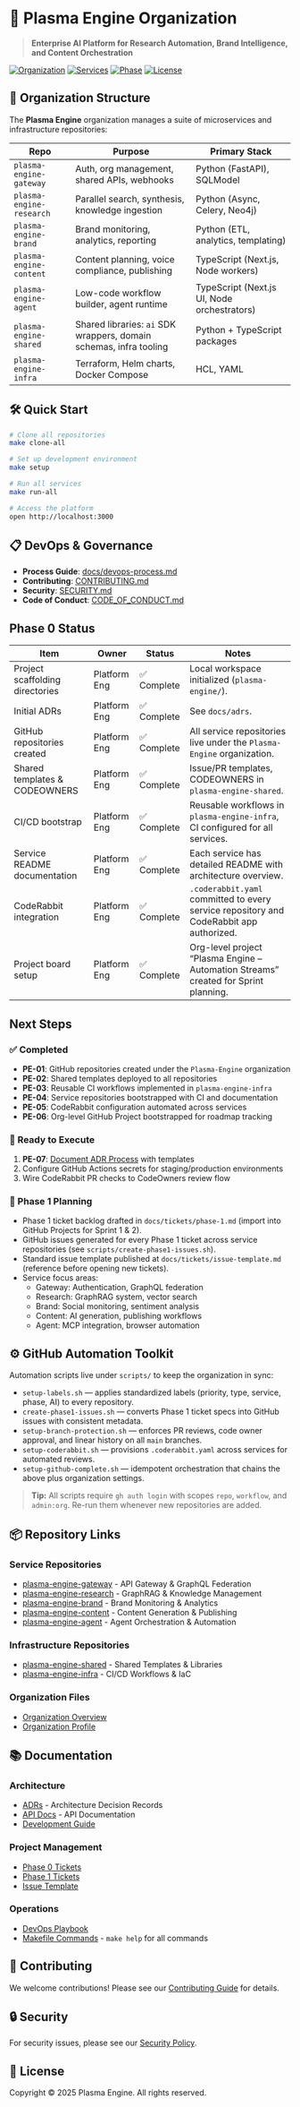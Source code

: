 # 🚀 Plasma Engine Organization

> **Enterprise AI Platform for Research Automation, Brand Intelligence, and Content Orchestration**

[![Organization](https://img.shields.io/badge/Organization-Plasma%20Engine-blue)](https://github.com/plasma-engine)
[![Services](https://img.shields.io/badge/Services-7-green)](#repositories)
[![Phase](https://img.shields.io/badge/Phase-1-yellow)](docs/tickets/phase-1.md)
[![License](https://img.shields.io/badge/License-Proprietary-red)](LICENSE)

## 🏢 Organization Structure

The **Plasma Engine** organization manages a suite of microservices and infrastructure repositories:

| Repo | Purpose | Primary Stack |
| --- | --- | --- |
| `plasma-engine-gateway` | Auth, org management, shared APIs, webhooks | Python (FastAPI), SQLModel |
| `plasma-engine-research` | Parallel search, synthesis, knowledge ingestion | Python (Async, Celery, Neo4j) |
| `plasma-engine-brand` | Brand monitoring, analytics, reporting | Python (ETL, analytics, templating) |
| `plasma-engine-content` | Content planning, voice compliance, publishing | TypeScript (Next.js, Node workers) |
| `plasma-engine-agent` | Low-code workflow builder, agent runtime | TypeScript (Next.js UI, Node orchestrators) |
| `plasma-engine-shared` | Shared libraries: `ai` SDK wrappers, domain schemas, infra tooling | Python + TypeScript packages |
| `plasma-engine-infra` | Terraform, Helm charts, Docker Compose | HCL, YAML |

## 🛠️ Quick Start

```bash
# Clone all repositories
make clone-all

# Set up development environment
make setup

# Run all services
make run-all

# Access the platform
open http://localhost:3000
```

## 📋 DevOps & Governance

- **Process Guide**: [docs/devops-process.md](docs/devops-process.md)
- **Contributing**: [CONTRIBUTING.md](CONTRIBUTING.md)
- **Security**: [SECURITY.md](SECURITY.md)
- **Code of Conduct**: [CODE_OF_CONDUCT.md](CODE_OF_CONDUCT.md)

## Phase 0 Status

| Item | Owner | Status | Notes |
| --- | --- | --- | --- |
| Project scaffolding directories | Platform Eng | ✅ Complete | Local workspace initialized (`plasma-engine/`). |
| Initial ADRs | Platform Eng | ✅ Complete | See `docs/adrs`. |
| GitHub repositories created | Platform Eng | ✅ Complete | All service repositories live under the `Plasma-Engine` organization. |
| Shared templates & CODEOWNERS | Platform Eng | ✅ Complete | Issue/PR templates, CODEOWNERS in `plasma-engine-shared`. |
| CI/CD bootstrap | Platform Eng | ✅ Complete | Reusable workflows in `plasma-engine-infra`, CI configured for all services. |
| Service README documentation | Platform Eng | ✅ Complete | Each service has detailed README with architecture overview. |
| CodeRabbit integration | Platform Eng | ✅ Complete | `.coderabbit.yaml` committed to every service repository and CodeRabbit app authorized. |
| Project board setup | Platform Eng | ✅ Complete | Org-level project “Plasma Engine – Automation Streams” created for Sprint planning. |

## Next Steps

### ✅ Completed
- **PE-01**: GitHub repositories created under the `Plasma-Engine` organization
- **PE-02**: Shared templates deployed to all repositories
- **PE-03**: Reusable CI workflows implemented in `plasma-engine-infra`
- **PE-04**: Service repositories bootstrapped with CI and documentation
- **PE-05**: CodeRabbit configuration automated across services
- **PE-06**: Org-level GitHub Project bootstrapped for roadmap tracking

### 🚀 Ready to Execute
1. **PE-07**: [Document ADR Process](docs/tickets/phase-0.md#pe-07--adr-process--template) with templates
2. Configure GitHub Actions secrets for staging/production environments
3. Wire CodeRabbit PR checks to CodeOwners review flow

### 📝 Phase 1 Planning
- Phase 1 ticket backlog drafted in `docs/tickets/phase-1.md` (import into GitHub Projects for Sprint 1 & 2).
- GitHub issues generated for every Phase 1 ticket across service repositories (see `scripts/create-phase1-issues.sh`).
- Standard issue template published at `docs/tickets/issue-template.md` (reference before opening new tickets).
- Service focus areas:
  - Gateway: Authentication, GraphQL federation
  - Research: GraphRAG system, vector search
  - Brand: Social monitoring, sentiment analysis
  - Content: AI generation, publishing workflows
  - Agent: MCP integration, browser automation

## ⚙️ GitHub Automation Toolkit

Automation scripts live under `scripts/` to keep the organization in sync:

- `setup-labels.sh` — applies standardized labels (priority, type, service, phase, AI) to every repository.
- `create-phase1-issues.sh` — converts Phase 1 ticket specs into GitHub issues with consistent metadata.
- `setup-branch-protection.sh` — enforces PR reviews, code owner approval, and linear history on all `main` branches.
- `setup-coderabbit.sh` — provisions `.coderabbit.yaml` across services for automated reviews.
- `setup-github-complete.sh` — idempotent orchestration that chains the above plus organization settings.

> **Tip:** All scripts require `gh auth login` with scopes `repo`, `workflow`, and `admin:org`. Re-run them whenever new repositories are added.

## 📦 Repository Links

### Service Repositories
- [plasma-engine-gateway](./plasma-engine-gateway) - API Gateway & GraphQL Federation
- [plasma-engine-research](./plasma-engine-research) - GraphRAG & Knowledge Management
- [plasma-engine-brand](./plasma-engine-brand) - Brand Monitoring & Analytics
- [plasma-engine-content](./plasma-engine-content) - Content Generation & Publishing
- [plasma-engine-agent](./plasma-engine-agent) - Agent Orchestration & Automation

### Infrastructure Repositories
- [plasma-engine-shared](./plasma-engine-shared) - Shared Templates & Libraries
- [plasma-engine-infra](./plasma-engine-infra) - CI/CD Workflows & IaC

### Organization Files
- [Organization Overview](.github/ORGANIZATION.md)
- [Organization Profile](.github/profile/README.md)

## 📚 Documentation

### Architecture
- [ADRs](docs/adrs/) - Architecture Decision Records
- [API Docs](docs/api/) - API Documentation
- [Development Guide](docs/development-handbook.md)

### Project Management
- [Phase 0 Tickets](docs/tickets/phase-0.md)
- [Phase 1 Tickets](docs/tickets/phase-1-overview.md)
- [Issue Template](docs/tickets/issue-template.md)

### Operations
- [DevOps Playbook](docs/devops-process.md)
- [Makefile Commands](Makefile) - `make help` for all commands

## 🤝 Contributing

We welcome contributions! Please see our [Contributing Guide](CONTRIBUTING.md) for details.

## 🔒 Security

For security issues, please see our [Security Policy](SECURITY.md).

## 📄 License

Copyright © 2025 Plasma Engine. All rights reserved.


